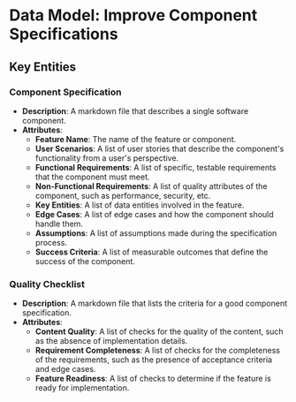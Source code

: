 # Data Model: Improve Component Specifications

## Key Entities

### Component Specification

- **Description**: A markdown file that describes a single software component.
- **Attributes**:
    - **Feature Name**: The name of the feature or component.
    - **User Scenarios**: A list of user stories that describe the component's functionality from a user's perspective.
    - **Functional Requirements**: A list of specific, testable requirements that the component must meet.
    - **Non-Functional Requirements**: A list of quality attributes of the component, such as performance, security, etc.
    - **Key Entities**: A list of data entities involved in the feature.
    - **Edge Cases**: A list of edge cases and how the component should handle them.
    - **Assumptions**: A list of assumptions made during the specification process.
    - **Success Criteria**: A list of measurable outcomes that define the success of the component.

### Quality Checklist

- **Description**: A markdown file that lists the criteria for a good component specification.
- **Attributes**:
    - **Content Quality**: A list of checks for the quality of the content, such as the absence of implementation details.
    - **Requirement Completeness**: A list of checks for the completeness of the requirements, such as the presence of acceptance criteria and edge cases.
    - **Feature Readiness**: A list of checks to determine if the feature is ready for implementation.
